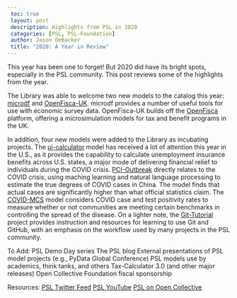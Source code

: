 ```yaml
---
 toc: true
 layout: post
 description: Highlights from PSL in 2020
 categories: [PSL, PSL-Foundation]
 author: Jason DeBacker
 title: "2020: A Year in Review"
---
```




This year has been one to forget!
But 2020 did have its bright spots, especially in the PSL community.
This post reviews some of the highlights from the year.

The Library was able to welcome two new models to the catalog this year: [microdf](https://github.com/PSLmodels/microdf) and [OpenFisca-UK](https://github.com/PSLmodels/openfisca-uk).
microdf provides a number of useful tools for use with economic survey data.
OpenFisca-UK builds off the [OpenFisca](https://openfisca.org/en/) platform, offering a microsimulation models for tax and benefit programs in the UK.

In addition, four new models were added to the Library as incubating projects.  The [ui-calculator](https://github.com/PSLmodels/ui_calculator) model has received a lot of attention this year in the U.S., as it provides the capability to calculate unemployment insurance benefits across U.S. states, a major mode of delivering financial relief to individuals during the COVID crisis. 
[PCI-Outbreak](https://github.com/PSLmodels/PCI-Outbreak) directly relates to the COVID crisis, using maching learning and natural language processing to estimate the true degrees of COVID cases in China.
The model finds that actual cases are significantly higher than what official statistics claim.
The [COVID-MCS](https://github.com/PSLmodels/COVID-MCS) model considers COVID case and test positivity rates to measure whether or not communities are meeting certain benchmarks in controlling the spread of the disease.
On a lighter note, the [Git-Tutorial](https://github.com/PSLmodels/Git-Tutorial) project provides instruction and resources for learning to use Git and GitHub, with an emphasis on the workflow used by many projects in the PSL community.

To Add:
PSL Demo Day series
The PSL blog
External presentations of PSL model projects (e.g., PyData Global Conference)
PSL models use by academics, think tanks, and others
Tax-Calculator 3.0 (and other major releases)
Open Collective Foundation fiscal sponsorship

Resources:
[PSL Twitter Feed](https://twitter.com/PSLmodels)
[PSL YouTube](https://www.youtube.com/channel/UCf7WWCuZHs_FFLjuBW4a4_Q)
[PSL on Open Collective](https://opencollective.com/psl)
